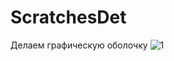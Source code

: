 # ScratchesDet
Делаем графическую оболочку
![1](https://user-images.githubusercontent.com/93479568/165581258-6086afae-7e5d-481e-b518-1adfc338992c.jpg)
